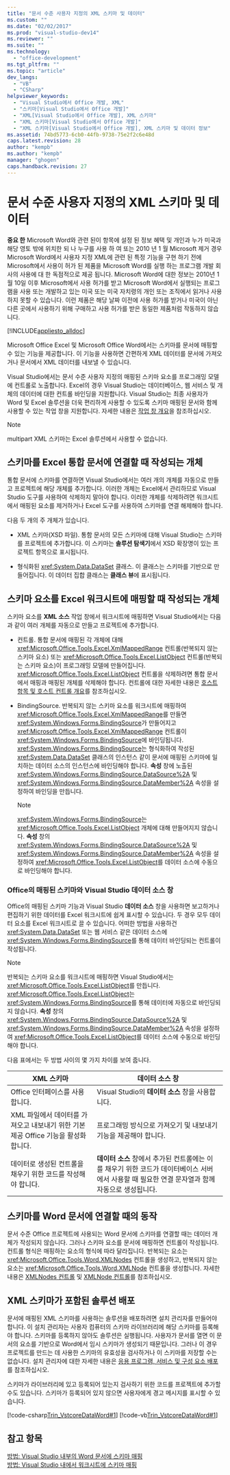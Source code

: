 ```yaml
---
title: "문서 수준 사용자 지정의 XML 스키마 및 데이터"
ms.custom: ""
ms.date: "02/02/2017"
ms.prod: "visual-studio-dev14"
ms.reviewer: ""
ms.suite: ""
ms.technology: 
  - "office-development"
ms.tgt_pltfrm: ""
ms.topic: "article"
dev_langs: 
  - "VB"
  - "CSharp"
helpviewer_keywords: 
  - "Visual Studio에서 Office 개발, XML"
  - "스키마[Visual Studio에서 Office 개발]"
  - "XML[Visual Studio에서 Office 개발], XML 스키마"
  - "XML 스키마[Visual Studio에서 Office 개발]"
  - "XML 스키마[Visual Studio에서 Office 개발], XML 스키마 및 데이터 정보"
ms.assetid: 74bd5773-6cb0-44fb-9738-75e2f2c6e48d
caps.latest.revision: 28
author: "kempb"
ms.author: "kempb"
manager: "ghogen"
caps.handback.revision: 27
---
```

# 문서 수준 사용자 지정의 XML 스키마 및 데이터
  **중요 한** Microsoft Word와 관련 된이 항목에 설정 된 정보 혜택 및 개인과 누가 미국과 해당 영토 밖에 위치한 되 나 누구를 사용 하 여 또는 2010 년 1 월 Microsoft 제거 경우 Microsoft Word에서 사용자 지정 XML에 관련 된 특정 기능을 구현 하기 전에 Microsoft에서 사용이 허가 된 제품을 Microsoft Word를 실행 하는 프로그램 개발 회사의 사용에 대 한 독점적으로 제공 됩니다.  Microsoft Word에 대한 정보는 2010년 1월 10일 이후 Microsoft에서 사용 허가를 받고 Microsoft Word에서 실행되는 프로그램을 사용 또는 개발하고 있는 미국 또는 미국 자치령의 개인 또는 조직에서 읽거나 사용하지 못할 수 있습니다. 이런 제품은 해당 날짜 이전에 사용 허가를 받거나 미국이 아닌 다른 곳에서 사용하기 위해 구매하고 사용 허가를 받은 동일한 제품처럼 작동하지 않습니다.  
  
 [!INCLUDE[appliesto_alldoc](../vsto/includes/appliesto-alldoc-md.md)]  
  
 Microsoft Office Excel 및 Microsoft Office Word에서는 스키마를 문서에 매핑할 수 있는 기능을 제공합니다.  이 기능을 사용하면 간편하게 XML 데이터를 문서에 가져오거나 문서에서 XML 데이터를 내보낼 수 있습니다.  
  
 Visual Studio에서는 문서 수준 사용자 지정의 매핑된 스키마 요소를 프로그래밍 모델에 컨트롤로 노출합니다.  Excel의 경우 Visual Studio는 데이터베이스, 웹 서비스 및 개체의 데이터에 대한 컨트롤 바인딩을 지원합니다.  Visual Studio는 최종 사용자가 Word 및 Excel 솔루션을 더욱 편리하게 사용할 수 있도록 스키마 매핑된 문서와 함께 사용할 수 있는 작업 창을 지원합니다.  자세한 내용은 [작업 창 개요](../vsto/actions-pane-overview.md)을 참조하십시오.  
  
> [!NOTE]  
>  multipart XML 스키마는 Excel 솔루션에서 사용할 수 없습니다.  
  
## 스키마를 Excel 통합 문서에 연결할 때 작성되는 개체  
 통합 문서에 스키마를 연결하면 Visual Studio에서는 여러 개의 개체를 자동으로 만들고 프로젝트에 해당 개체를 추가합니다.  이러한 개체는 Excel에서 관리하므로 Visual Studio 도구를 사용하여 삭제하지 말아야 합니다.  이러한 개체를 삭제하려면 워크시트에서 매핑된 요소를 제거하거나 Excel 도구를 사용하여 스키마를 연결 해제해야 합니다.  
  
 다음 두 개의 주 개체가 있습니다.  
  
-   XML 스키마\(XSD 파일\).  통함 문서의 모든 스키마에 대해 Visual Studio는 스키마를 프로젝트에 추가합니다.  이 스키마는 **솔루션 탐색기**에서 XSD 확장명이 있는 프로젝트 항목으로 표시됩니다.  
  
-   형식화된 <xref:System.Data.DataSet> 클래스.  이 클래스는 스키마를 기반으로 만들어집니다.  이 데이터 집합 클래스는 **클래스 뷰**에 표시됩니다.  
  
## 스키마 요소를 Excel 워크시트에 매핑할 때 작성되는 개체  
 스키마 요소를 **XML 소스** 작업 창에서 워크시트에 매핑하면 Visual Studio에서는 다음과 같이 여러 개체를 자동으로 만들고 프로젝트에 추가합니다.  
  
-   컨트롤.  통합 문서에 매핑된 각 개체에 대해 <xref:Microsoft.Office.Tools.Excel.XmlMappedRange> 컨트롤\(반복되지 않는 스키마 요소\) 또는 <xref:Microsoft.Office.Tools.Excel.ListObject> 컨트롤\(반복되는 스키마 요소\)이 프로그래밍 모델에 만들어집니다.  <xref:Microsoft.Office.Tools.Excel.ListObject> 컨트롤을 삭제하려면 통합 문서에서 매핑과 매핑된 개체를 삭제해야 합니다.  컨트롤에 대한 자세한 내용은 [호스트 항목 및 호스트 컨트롤 개요](../vsto/host-items-and-host-controls-overview.md)를 참조하십시오.  
  
-   BindingSource.  반복되지 않는 스키마 요소를 워크시트에 매핑하여 <xref:Microsoft.Office.Tools.Excel.XmlMappedRange>를 만들면 <xref:System.Windows.Forms.BindingSource>가 만들어지고 <xref:Microsoft.Office.Tools.Excel.XmlMappedRange> 컨트롤이 <xref:System.Windows.Forms.BindingSource>에 바인딩됩니다.  <xref:System.Windows.Forms.BindingSource>는 형식화하여 작성된 <xref:System.Data.DataSet> 클래스의 인스턴스 같이 문서에 매핑된 스키마에 일치하는 데이터 소스의 인스턴스에 바인딩해야 합니다.  **속성** 창에 노출된 <xref:System.Windows.Forms.BindingSource.DataSource%2A> 및 <xref:System.Windows.Forms.BindingSource.DataMember%2A> 속성을 설정하여 바인딩을 만듭니다.  
  
    > [!NOTE]  
    >  <xref:System.Windows.Forms.BindingSource>는 <xref:Microsoft.Office.Tools.Excel.ListObject> 개체에 대해 만들어지지 않습니다.  **속성** 창의 <xref:System.Windows.Forms.BindingSource.DataSource%2A> 및 <xref:System.Windows.Forms.BindingSource.DataMember%2A> 속성을 설정하여 <xref:Microsoft.Office.Tools.Excel.ListObject>를 데이터 소스에 수동으로 바인딩해야 합니다.  
  
### Office의 매핑된 스키마와 Visual Studio 데이터 소스 창  
 Office의 매핑된 스키마 기능과 Visual Studio **데이터 소스** 창을 사용하면 보고하거나 편집하기 위한 데이터를 Excel 워크시트에 쉽게 표시할 수 있습니다.  두 경우 모두 데이터 요소를 Excel 워크시트로 끌 수 있습니다.  어떠한 방법을 사용하건 <xref:System.Data.DataSet> 또는 웹 서비스 같은 데이터 소스에 <xref:System.Windows.Forms.BindingSource>를 통해 데이터 바인딩되는 컨트롤이 작성됩니다.  
  
> [!NOTE]  
>  반복되는 스키마 요소를 워크시트에 매핑하면 Visual Studio에서는 <xref:Microsoft.Office.Tools.Excel.ListObject>를 만듭니다.  <xref:Microsoft.Office.Tools.Excel.ListObject>는 <xref:System.Windows.Forms.BindingSource>를 통해 데이터에 자동으로 바인딩되지 않습니다.  **속성** 창의 <xref:System.Windows.Forms.BindingSource.DataSource%2A> 및 <xref:System.Windows.Forms.BindingSource.DataMember%2A> 속성을 설정하여 <xref:Microsoft.Office.Tools.Excel.ListObject>를 데이터 소스에 수동으로 바인딩해야 합니다.  
  
 다음 표에서는 두 방법 사이의 몇 가지 차이를 보여 줍니다.  
  
|XML 스키마|데이터 소스 창|  
|-------------|--------------|  
|Office 인터페이스를 사용합니다.|Visual Studio의 **데이터 소스** 창을 사용합니다.|  
|XML 파일에서 데이터를 가져오고 내보내기 위한 기본 제공 Office 기능을 활성화합니다.|프로그래밍 방식으로 가져오기 및 내보내기 기능을 제공해야 합니다.|  
|데이터로 생성된 컨트롤을 채우기 위한 코드를 작성해야 합니다.|**데이터 소스** 창에서 추가된 컨트롤에는 이를 채우기 위한 코드가 데이터베이스 서버에서 사용할 때 필요한 연결 문자열과 함께 자동으로 생성됩니다.|  
  
## 스키마를 Word 문서에 연결할 때의 동작  
 문서 수준 Office 프로젝트에 사용되는 Word 문서에 스키마를 연결할 때는 데이터 개체가 작성되지 않습니다.  그러나 스키마 요소를 문서에 매핑하면 컨트롤이 작성됩니다.  컨트롤 형식은 매핑하는 요소의 형식에 따라 달라집니다. 반복되는 요소는 <xref:Microsoft.Office.Tools.Word.XMLNodes> 컨트롤을 생성하고, 반복되지 않는 요소는 <xref:Microsoft.Office.Tools.Word.XMLNode> 컨트롤을 생성합니다.  자세한 내용은 [XMLNodes 컨트롤](../vsto/xmlnodes-control.md) 및 [XMLNode 컨트롤](../vsto/xmlnode-control.md)를 참조하십시오.  
  
## XML 스키마가 포함된 솔루션 배포  
 문서에 매핑된 XML 스키마를 사용하는 솔루션을 배포하려면 설치 관리자를 만들어야 합니다.  이 설치 관리자는 사용자 컴퓨터의 스키마 라이브러리에 해당 스키마를 등록해야 합니다.  스키마를 등록하지 않아도 솔루션은 실행됩니다. 사용자가 문서를 열면 이 문서의 요소를 기반으로 Word에서 임시 스키마가 생성되기 때문입니다.  그러나 이 경우 프로젝트를 만드는 데 사용한 스키마의 유효성을 검사하거나 이 스키마를 저장할 수는 없습니다.  설치 관리자에 대한 자세한 내용은 [응용 프로그램, 서비스 및 구성 요소 배포](../deployment/deploying-applications-services-and-components.md)를 참조하십시오.  
  
 스키마가 라이브러리에 있고 등록되어 있는지 검사하기 위한 코드를 프로젝트에 추가할 수도 있습니다.  스키마가 등록되어 있지 않으면 사용자에게 경고 메시지를 표시할 수 있습니다.  
  
 [!code-csharp[Trin_VstcoreDataWord#1](../snippets/csharp/VS_Snippets_OfficeSP/Trin_VstcoreDataWord/CS/ThisDocument.cs#1)]
 [!code-vb[Trin_VstcoreDataWord#1](../snippets/visualbasic/VS_Snippets_OfficeSP/Trin_VstcoreDataWord/VB/ThisDocument.vb#1)]  
  
## 참고 항목  
 [방법: Visual Studio 내부의 Word 문서에 스키마 매핑](../vsto/how-to-map-schemas-to-word-documents-inside-visual-studio.md)   
 [방법: Visual Studio 내에서 워크시트에 스키마 매핑](../vsto/how-to-map-schemas-to-worksheets-inside-visual-studio.md)  
  
  